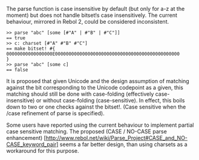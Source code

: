 The parse function is case insensitive by default (but only for a-z at the moment) but does not handle bitset!s case insensitively. The current behaviour, mirrored in Rebol 2, could be considered inconsistent.

```red
>> parse "abc" [some [#"A" | #"B" | #"C"]]
== true
>> c: charset [#"A" #"B" #"C"]
== make bitset! #{
00000000000000000E0000000000000000000000000000000000000000000000
}
>> parse "abc" [some c]
== false
```

It is proposed that given Unicode and the design assumption of matching against the bit corresponding to the Unicode codepoint as a given, this matching should still be done with case-folding (effectively case-insensitive) or without case-folding (case-sensitive). In effect, this boils down to two or one checks against the bitset!. (Case sensitive when the /case refinement of parse is specified).

Some users have reported using the current behaviour to implement partial case sensitive matching. The proposed (CASE / NO-CASE parse enhancement) [http://www.rebol.net/wiki/Parse_Project#CASE_and_NO-CASE_keyword_pair] seems a far better design, than using charsets as a workaround for this purpose.